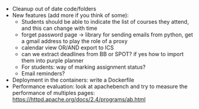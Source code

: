- Cleanup out of date code/folders
- New features (add more if you think of some):
  - Students should be able to indicate the list of courses they attend, and
    this can change with time
  - forget password page -> library for sending emails from python, get a gmail
    address to play the role of a proxy
  - calendar view OR/AND export to ICS
  - can we extract deadlines from BB or SPOT? if yes how to import them into
    purple planner
  - For students: way of marking assignment status?
  - Email reminders?
- Deployment in the containers: write a Dockerfile
- Performance evaluation: look at apachebench and try to measure the
  performance of multiples pages: https://httpd.apache.org/docs/2.4/programs/ab.html

